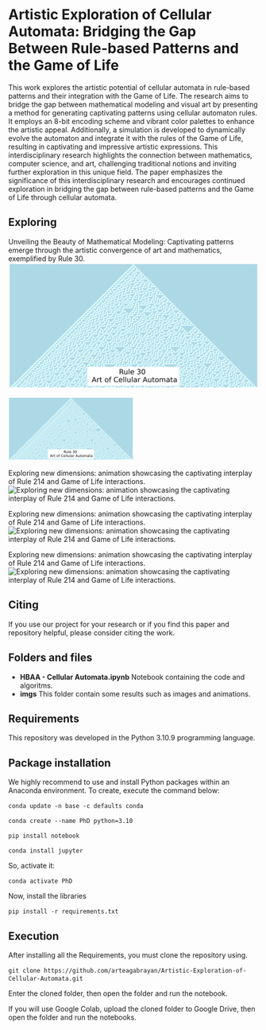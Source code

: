 # Artistic Exploration of Cellular Automata: Bridging the Gap Between Rule-based Patterns and the Game of Life
This work explores the artistic potential of cellular automata in rule-based patterns and their integration with the Game of Life. The research aims to bridge the gap between mathematical modeling and visual art by presenting a method for generating captivating patterns using cellular automaton rules. It employs an 8-bit encoding scheme and vibrant color palettes to enhance the artistic appeal. Additionally, a simulation is developed to dynamically evolve the automaton and integrate it with the rules of the Game of Life, resulting in captivating and impressive artistic expressions. This interdisciplinary research highlights the connection between mathematics, computer science, and art, challenging traditional notions and inviting further exploration in this unique field. The paper emphasizes the significance of this interdisciplinary research and encourages continued exploration in bridging the gap between rule-based patterns and the Game of Life through cellular automata.

## Exploring

Unveiling the Beauty of Mathematical Modeling: Captivating patterns emerge through the artistic convergence of art and mathematics, exemplified by Rule 30.
![Unveiling the Beauty of Mathematical Modeling: Captivating patterns emerge through the artistic convergence of art and mathematics, exemplified by Rule 30.](https://github.com/arteagabrayan/Artistic-Exploration-of-Cellular-Automata/blob/main/imgs/Rule30153436.png)

<img src="https://github.com/arteagabrayan/Artistic-Exploration-of-Cellular-Automata/blob/main/imgs/Rule30153436.png" alt="Unveiling the Beauty of Mathematical Modeling: Captivating patterns emerge through the artistic convergence of art and mathematics, exemplified by Rule 30." style="width: 50%;">

Exploring new dimensions: animation showcasing the captivating interplay of Rule 214 and Game of Life interactions.
![Exploring new dimensions: animation showcasing the captivating interplay of Rule 214 and Game of Life interactions.](https://github.com/arteagabrayan/Artistic-Exploration-of-Cellular-Automata/blob/main/imgs/214-Animation233028.gif)

Exploring new dimensions: animation showcasing the captivating interplay of Rule 214 and Game of Life interactions.
<img src="https://github.com/arteagabrayan/Artistic-Exploration-of-Cellular-Automata/blob/main/imgs/214-Animation233028.gif" alt="Exploring new dimensions: animation showcasing the captivating interplay of Rule 214 and Game of Life interactions." style="width: 50%;">

Exploring new dimensions: animation showcasing the captivating interplay of Rule 214 and Game of Life interactions.
<img src="https://github.com/arteagabrayan/Artistic-Exploration-of-Cellular-Automata/blob/main/imgs/214-Animation233028.gif" alt="Exploring new dimensions: animation showcasing the captivating interplay of Rule 214 and Game of Life interactions." width="300">


## Citing

If you use our project for your research or if you find this paper and repository helpful, please consider citing the work.

## Folders and files

- **HBAA - Cellular Automata.ipynb** Notebook containing the code and algoritms.
- **imgs** This folder contain some results such as images and animations.

## Requirements
This repository was developed in the Python 3.10.9 programming language.

## Package installation

We highly recommend to use and install Python packages within an Anaconda environment. To create, execute the command below:
```
conda update -n base -c defaults conda
```
```
conda create --name PhD python=3.10
```
```
pip install notebook
```
```
conda install jupyter 
```
So, activate it:
```
conda activate PhD
```
Now, install the libraries
```
pip install -r requirements.txt
```

## Execution
After installing all the Requirements, you must clone the repository using.
```
git clone https://github.com/arteagabrayan/Artistic-Exploration-of-Cellular-Automata.git
```
Enter the cloned folder, then open the folder and run the notebook.

If you will use Google Colab, upload the cloned folder to Google Drive, then open the folder and run the notebooks.
